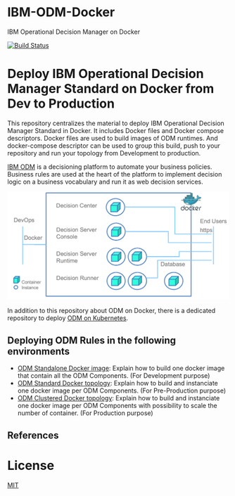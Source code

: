 # IBM-ODM-Docker
IBM Operational Decision Manager on Docker

[![Build Status](https://travis-ci.org/lgrateau/odm-ondocker.svg?branch=master)](https://travis-ci.org/lgrateau/odm-ondocker)


#  Deploy IBM Operational Decision Manager Standard on Docker from Dev to Production 

This repository centralizes the material to deploy IBM Operational Decision Manager Standard in Docker. 
It includes Docker files and Docker compose descriptors. Docker files are used to build images of ODM runtimes. And docker-compose descriptor can be used to group this build, push to your repository and run your topology from Development to production.

[IBM ODM](https://www.ibm.com/support/knowledgecenter/SSQP76_8.9.0/welcome/kc_welcome_odmV.html) is a decisioning platform to automate your business policies. Business rules are used at the heart of the platform to implement decision logic on a business vocabulary and run it as web decision services.


![Flow](docs/images/Fig1.png)

In addition to this repository about ODM on Docker, there is a dedicated repository to deploy [ODM on Kubernetes](![Flow](https://github.com/PierreFeillet/IBM-ODM-Kubernetes/?cm_mc_uid=48109996374214948388780&cm_mc_sid_50200000=1497520790)).
## Deploying ODM Rules in the following environments
- [ODM Standalone Docker image](docs/README_standalone.md): Explain how to build one docker image that contain all the ODM Components. (For Development purpose)
- [ODM Standard Docker topology](docs/README_standard.md): Explain how to build and instanciate one docker image per ODM Components. (For Pre-Production purpose) 
- [ODM Clustered Docker topology](docs/README_cluster.md): Explain how to build and instanciate one docker image per ODM Components with possibility to scale the number of container. (For Production purpose) 
 
## References

# License
[MIT](License.txt)

